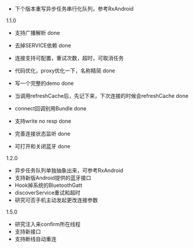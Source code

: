  - 下个版本重写异步任务串行化队列，参考RxAndroid

 1.1.0
 - 支持广播解析 done
 - 去掉SERVICE依赖 done
 - 连接支持可配置，重试次数，超时，可取消任务
 - 代码优化，proxy优化一下，名称精简 done
 - 写一个完整的demo  done
 - 当调用refreshCache后，先记下来，下次连接的时候会refreshCache done
 - connect回调别用Bundle  done
 - 支持write no resp done

 - 完善连接状态监听 done
 - 可打开和关闭蓝牙 done

 1.2.0
 - 异步任务队列单独抽象出来，可参考RxAndroid
 - 支持新版Android提供的蓝牙接口
 - Hook掉系统的BluetoothGatt
 - discoverService重试和超时
 - 研究可否手机主动发起更改连接参数

 1.5.0
 - 研究注入来confirm所在线程
 - 支持新接口
 - 支持断线自动重连
